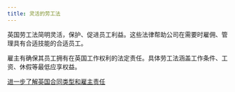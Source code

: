 ```yaml
---
title: 灵活的劳工法
---
```


英国劳工法简明灵活，保护、促进员工利益。这些法律帮助公司在需要时雇佣、管理具有合适技能的合适员工。
 
雇主有确保其员工拥有在英国工作权利的法定责任。具体劳工法涵盖工作条件、工资、休假等最低应享权益。

[进一步了解英国合同类型和雇主责任](https://www.gov.uk/contract-types-and-employer-responsibilities/overview)